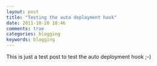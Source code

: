 ```yaml
---
layout: post
title: "Testing the auto deployment hook"
date: 2011-10-20 10:46
comments: true
categories: blogging
keywords: blogging
---
```


This is just a test post to test the auto deployment hook ;-)
